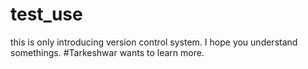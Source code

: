 # test_use
this is only introducing version control system.
I hope you understand somethings.
#Tarkeshwar
wants to learn more.